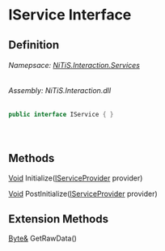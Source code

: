 # IService Interface
## Definition

###### Namepsace: [NiTiS.Interaction.Services](https://nitis-dev.github.io/NiTiSLibsWiki/Namespaces/NiTiS.Interaction.Services)
###### Assembly: NiTiS.Interaction.dll

#### 
```c#
public interface IService { }
```
#### 

<br>

  
## Methods
[Void](https://docs.microsoft.com/dotnet/api/system.void) Initialize([IServiceProvider](https://docs.microsoft.com/dotnet/api/system.iserviceprovider) provider)
    
  
[Void](https://docs.microsoft.com/dotnet/api/system.void) PostInitialize([IServiceProvider](https://docs.microsoft.com/dotnet/api/system.iserviceprovider) provider)
    
  
  
## Extension Methods
[Byte&](https://docs.microsoft.com/dotnet/api/system.byte&) GetRawData()  

  
